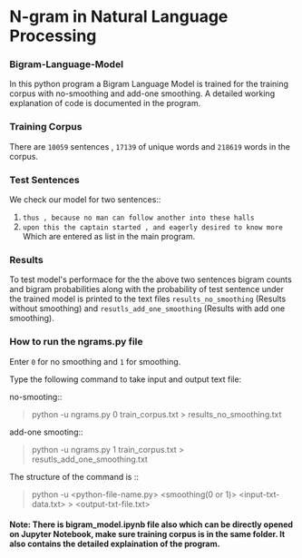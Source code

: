 # N-gram in Natural Language Processing
### Bigram-Language-Model
In this python program a Bigram Language Model is trained for the training corpus with no-smoothing and add-one smoothing. A detailed working explanation of code is documented in the program.
### Training Corpus
There are `10059` sentences , `17139` of unique words and `218619` words in the corpus. 

### Test Sentences
We check our model for two sentences::
1) `thus , because no man can follow another into these halls`
2) `upon this the captain started , and eagerly desired to know more`
Which are entered as list in the main program.

### Results
To test model's performace for the the above two sentences bigram counts and bigram probabilities along with the probability of test sentence under the trained model is printed to the text files `results_no_smoothing` (Results without smoothing) and `resutls_add_one_smoothing` (Results with add one smoothing).

### How to run the ngrams.py file
Enter `0` for no smoothing and `1` for smoothing.

Type the following command to take input and output text file:

no-smooting::
> python -u ngrams.py 0 train_corpus.txt > results_no_smoothing.txt

add-one smooting::
> python -u ngrams.py 1 train_corpus.txt > resutls_add_one_smoothing.txt

The structure of the command is ::
> python -u <python-file-name.py> <smoothing(0 or 1)> <input-txt-data.txt> > <output-txt-file.txt>

#### Note: There is bigram_model.ipynb file also which can be directly opened on Jupyter Notebook, make sure training corpus is in the same folder. It also contains the detailed explaination of the program.


